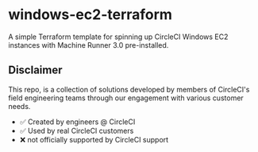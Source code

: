 # windows-ec2-terraform

A simple Terraform template for spinning up CircleCI Windows EC2 instances with Machine Runner 3.0 pre-installed.

## Disclaimer

This repo, is a collection of solutions developed by members of CircleCI's field engineering teams through our engagement with various customer needs.

   - ✅ Created by engineers @ CircleCI
   - ✅ Used by real CircleCI customers
   - ❌ not officially supported by CircleCI support
